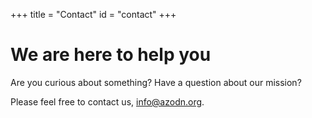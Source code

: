 +++
title = "Contact"
id = "contact"
+++

# We are here to help you

Are you curious about something? Have a question about our mission?

Please feel free to contact us, [info@azodn.org](mailto:info@azodn.org).
